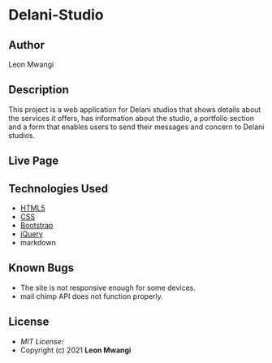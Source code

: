 # Delani-Studio

## Author

Leon Mwangi
## Description

This project is a web application for Delani studios that shows details about the services it offers, has information about the studio, a portfolio section and a form that enables users to send their messages and concern to Delani studios. 


## Live Page 



## Technologies Used

* [HTML5](https://github.com/topics/html5)
* [CSS](https://github.com/topics/css3)
* [Bootstrap](https://github.com/topics/bootstrap)
* [jQuery](https://github.com/topics/javascript)
* markdown




## Known Bugs
* The site is not responsive enough for some devices. 
* mail chimp API does not function properly.


## License
* *MIT License:*
* Copyright (c) 2021 **Leon Mwangi**
